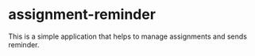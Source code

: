 # assignment-reminder
This is a simple application that helps to manage assignments and sends reminder.
